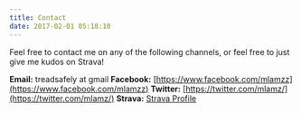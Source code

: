 ```yaml
---
title: Contact
date: 2017-02-01 05:18:10
---
```

Feel free to contact me on any of the following channels, or feel free to just give me kudos on Strava!

**Email:** treadsafely at gmail
**Facebook:** [https://www.facebook.com/mlamzz](https://www.facebook.com/mlamzz)
**Twitter:** [https://twitter.com/mlamz/](https://twitter.com/mlamz/)
**Strava:** [Strava Profile](https://www.strava.com/athletes/178932)